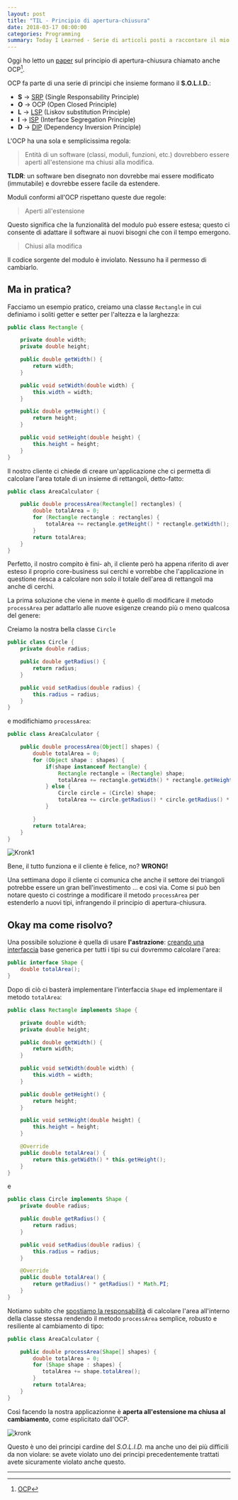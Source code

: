 ```yaml
---
layout: post
title: "TIL - Principio di apertura-chiusura"
date: 2018-03-17 08:00:00
categories: Programming
summary: Today I Learned - Serie di articoli posti a raccontare il mio percorso di studio giornaliero in cui cercherò di riassumere concetti tecnici e non ~ 
---
```


Oggi ho letto un [paper](https://drive.google.com/file/d/0BwhCYaYDn8EgN2M5MTkwM2EtNWFkZC00ZTI3LWFjZTUtNTFhZGZiYmUzODc1/view) sul principio di apertura-chiusura chiamato anche OCP[^1].

OCP fa parte di una serie di principi che insieme formano il **S.O.L.I.D.**:

* **S** -> [SRP](https://dlion.it/til-srp/) (Single Responsability Principle)
* **O** -> OCP (Open Closed Principle)
* **L** -> [LSP](https://dlion.it/til-lsp/) (Liskov substitution Principle)
* **I** -> [ISP](https://dlion.it/til-isp/) (Interface Segregation Principle)
* **D** -> [DIP](https://dlion.it/til-dip/) (Dependency Inversion Principle)

L'OCP ha una sola e semplicissima regola:

> Entità di un software (classi, moduli, funzioni, etc.) dovrebbero essere aperti all'estensione ma chiusi alla modifica.

**TLDR**: un software ben disegnato non dovrebbe mai essere modificato (immutabile) e dovrebbe essere facile da estendere.

Moduli conformi all'OCP rispettano queste due regole:

> Aperti all'estensione

Questo significa che la funzionalità del modulo può essere estesa; questo ci consente di adattare il software ai nuovi bisogni che con il tempo emergono.

> Chiusi alla modifica

Il codice sorgente del modulo è inviolato. Nessuno ha il permesso di cambiarlo.

## Ma in pratica?

Facciamo un esempio pratico, creiamo una classe `Rectangle` in cui definiamo i soliti getter e setter per l'altezza e la larghezza:

```java
public class Rectangle {

    private double width;
    private double height;

    public double getWidth() {
        return width;
    }

    public void setWidth(double width) {
        this.width = width;
    }

    public double getHeight() {
        return height;
    }

    public void setHeight(double height) {
        this.height = height;
    }
}
```

Il nostro cliente ci chiede di creare un'applicazione che ci permetta di calcolare l'area totale di un insieme di rettangoli, detto-fatto:

```java
public class AreaCalculator {

    public double processArea(Rectangle[] rectangles) {
        double totalArea = 0;
        for (Rectangle rectangle : rectangles) {
            totalArea += rectangle.getHeight() * rectangle.getWidth();
        }
        return totalArea;
    }
}
```

Perfetto, il nostro compito è fini- ah, il cliente però ha appena riferito di aver esteso il proprio core-business sui cerchi e vorrebbe che l'applicazione in questione riesca a calcolare non solo il totale dell'area di rettangoli ma anche di cerchi.

La prima soluzione che viene in mente è quello di modificare il metodo `processArea` per adattarlo alle nuove esigenze creando più o meno qualcosa del genere:

Creiamo la nostra bella classe `Circle`

```java
public class Circle {
    private double radius;

    public double getRadius() {
        return radius;
    }

    public void setRadius(double radius) {
        this.radius = radius;
    }
}
```

e modifichiamo `processArea`:

```java
public class AreaCalculator {

    public double processArea(Object[] shapes) {
        double totalArea = 0;
        for (Object shape : shapes) {
            if(shape instanceof Rectangle) {
                Rectangle rectangle = (Rectangle) shape;
                totalArea += rectangle.getWidth() * rectangle.getHeight();
            } else {
                Circle circle = (Circle) shape;
                totalArea += circle.getRadius() * circle.getRadius() * Math.PI;
            }

        }
        return totalArea;
    }
}
```

![Kronk1](https://media.giphy.com/media/8UF0EXzsc0Ckg/giphy.gif)

Bene, il tutto funziona e il cliente è felice, no? **WRONG!**

Una settimana dopo il cliente ci comunica che anche il settore dei triangoli potrebbe essere un gran bell'investimento ... e così via. Come si può ben notare questo ci costringe a modificare il metodo `processArea` per estenderlo a nuovi tipi, infrangendo il principio di apertura-chiusura.

## Okay ma come risolvo?

Una possibile soluzione è quella di usare **l'astrazione**: [creando una interfaccia](https://dlion.it/til-isp/) base generica per tutti i tipi su cui dovremmo calcolare l'area:

```java
public interface Shape {
    double totalArea();
}
```

Dopo di ciò ci basterà implementare l'interfaccia `Shape` ed implementare il metodo `totalArea`:

```java
public class Rectangle implements Shape {

    private double width;
    private double height;

    public double getWidth() {
        return width;
    }

    public void setWidth(double width) {
        this.width = width;
    }

    public double getHeight() {
        return height;
    }

    public void setHeight(double height) {
        this.height = height;
    }

    @Override
    public double totalArea() {
        return this.getWidth() * this.getHeight();
    }
}
```

e

```java
public class Circle implements Shape {
    private double radius;

    public double getRadius() {
        return radius;
    }

    public void setRadius(double radius) {
        this.radius = radius;
    }

    @Override
    public double totalArea() {
        return getRadius() * getRadius() * Math.PI;
    }
}
```

Notiamo subito che [spostiamo la responsabilità](https://dlion.it/til-srp/) di calcolare l'area all'interno della classe stessa rendendo il metodo `processArea` semplice, robusto e resiliente al cambiamento di tipo:

```java
public class AreaCalculator {

    public double processArea(Shape[] shapes) {
        double totalArea = 0;
        for (Shape shape : shapes) {
           totalArea += shape.totalArea();
        }
        return totalArea;
    }
}
```

Così facendo la nostra applicazionne è **aperta all'estensione ma chiusa al cambiamento**, come esplicitato dall'OCP.

![kronk](https://media.giphy.com/media/bAnjHis005z2w/giphy.gif)

Questo è uno dei principi cardine del _S.O.L.I.D._ ma anche uno dei più difficili da non violare: se avete violato uno dei principi precedentemente trattati avete sicuramente violato anche questo.

---

[^1]: [OCP](https://en.wikipedia.org/wiki/Open/closed_principle)


